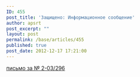 ```yaml
---
ID: 455
post_title: 'Защищено: Информационное сообщение'
author: apsrt
post_excerpt: ""
layout: post
permalink: /base/articles/455
published: true
post_date: 2012-12-17 17:21:00
---
```

<a href="http://www.apsrt.ru/docs/trr8.doc"><span style="text-decoration:underline;">письмо за № 2-03/296</span></a>